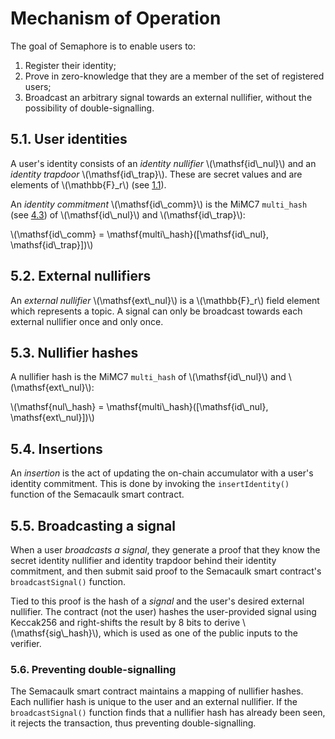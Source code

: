 # Mechanism of Operation

The goal of Semaphore is to enable users to:

1. Register their identity;
2. Prove in zero-knowledge that they are a member of the set of registered users;
3. Broadcast an arbitrary signal towards an external nullifier, without the
   possibility of double-signalling.

## 5.1. User identities

A user's identity consists of an *identity nullifier* \\(\mathsf{id\\_nul}\\)
and an *identity trapdoor* \\(\mathsf{id\\_trap}\\). These are secret values
and are elements of \\(\mathbb{F}_r\\) (see [1.1](./cryptographic_specification.html#11-the-bn254-scalar-field)).

An *identity commitment* \\(\mathsf{id\\_comm}\\) is the MiMC7 `multi_hash` (see [4.3](./cryptographic_specification.html#43-the-mimc7-multi_hash-algorithm))
of \\(\mathsf{id\\_nul}\\) and \\(\mathsf{id\\_trap}\\):

\\(\mathsf{id\\_comm} = \mathsf{multi\\_hash}([\mathsf{id\\_nul}, \mathsf{id\\_trap}])\\)

## 5.2. External nullifiers

An *external nullifier* \\(\mathsf{ext\\_nul}\\) is a \\(\mathbb{F}_r\\) field
element which represents a topic. A signal can only be broadcast towards each
external nullifier once and only once.

## 5.3. Nullifier hashes

A nullifier hash is the MiMC7 `multi_hash` of
\\(\mathsf{id\\_nul}\\) and \\(\mathsf{ext\\_nul}\\):

\\(\mathsf{nul\\_hash} = \mathsf{multi\\_hash}([\mathsf{id\\_nul}, \mathsf{ext\\_nul}])\\)

## 5.4. Insertions

An *insertion* is the act of updating the on-chain accumulator with a user's
identity commitment. This is done by invoking the `insertIdentity()` function
of the Semacaulk smart contract.

## 5.5. Broadcasting a signal

When a user *broadcasts a signal*, they generate a proof that they know the
secret identity nullifier and identity trapdoor behind their identity
commitment, and then submit said proof to the Semacaulk smart contract's
`broadcastSignal()` function.

Tied to this proof is the hash of a *signal* and the user's desired external
nullifier. The contract (not the user) hashes the user-provided signal using
Keccak256 and right-shifts the result by 8 bits to derive
\\(\\mathsf{sig\\_hash}\\), which is used as one of the public inputs to the
verifier.

### 5.6. Preventing double-signalling

The Semacaulk smart contract maintains a mapping of nullifier hashes. Each
nullifier hash is unique to the user and an external nullifier. If the
`broadcastSignal()` function finds that a nullifier hash has already been seen,
it rejects the transaction, thus preventing double-signalling.
